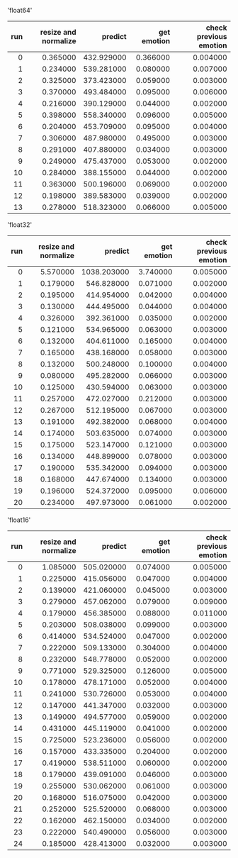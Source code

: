 'float64'

|   run |   resize and normalize |    predict |   get emotion |   check previous emotion |
|------:|-----------------------:|-----------:|--------------:|-------------------------:|
|     0 |               0.365000 | 432.929000 |      0.366000 |                 0.004000 |
|     1 |               0.234000 | 539.281000 |      0.080000 |                 0.007000 |
|     2 |               0.325000 | 373.423000 |      0.059000 |                 0.003000 |
|     3 |               0.370000 | 493.484000 |      0.095000 |                 0.006000 |
|     4 |               0.216000 | 390.129000 |      0.044000 |                 0.002000 |
|     5 |               0.398000 | 558.340000 |      0.096000 |                 0.005000 |
|     6 |               0.204000 | 453.709000 |      0.095000 |                 0.004000 |
|     7 |               0.306000 | 487.980000 |      0.495000 |                 0.003000 |
|     8 |               0.291000 | 407.880000 |      0.034000 |                 0.003000 |
|     9 |               0.249000 | 475.437000 |      0.053000 |                 0.002000 |
|    10 |               0.284000 | 388.155000 |      0.044000 |                 0.002000 |
|    11 |               0.363000 | 500.196000 |      0.069000 |                 0.002000 |
|    12 |               0.198000 | 389.583000 |      0.039000 |                 0.002000 |
|    13 |               0.278000 | 518.323000 |      0.066000 |                 0.005000 |

'float32'

|   run |   resize and normalize |     predict |   get emotion |   check previous emotion |
|------:|-----------------------:|------------:|--------------:|-------------------------:|
|     0 |               5.570000 | 1038.203000 |      3.740000 |                 0.005000 |
|     1 |               0.179000 |  546.828000 |      0.071000 |                 0.002000 |
|     2 |               0.195000 |  414.954000 |      0.042000 |                 0.004000 |
|     3 |               0.130000 |  444.495000 |      0.044000 |                 0.004000 |
|     4 |               0.326000 |  392.361000 |      0.035000 |                 0.002000 |
|     5 |               0.121000 |  534.965000 |      0.063000 |                 0.003000 |
|     6 |               0.132000 |  404.611000 |      0.165000 |                 0.004000 |
|     7 |               0.165000 |  438.168000 |      0.058000 |                 0.003000 |
|     8 |               0.132000 |  500.248000 |      0.100000 |                 0.004000 |
|     9 |               0.080000 |  495.282000 |      0.066000 |                 0.003000 |
|    10 |               0.125000 |  430.594000 |      0.063000 |                 0.003000 |
|    11 |               0.257000 |  472.027000 |      0.212000 |                 0.003000 |
|    12 |               0.267000 |  512.195000 |      0.067000 |                 0.003000 |
|    13 |               0.191000 |  492.382000 |      0.068000 |                 0.004000 |
|    14 |               0.174000 |  503.635000 |      0.074000 |                 0.003000 |
|    15 |               0.175000 |  523.147000 |      0.121000 |                 0.003000 |
|    16 |               0.134000 |  448.899000 |      0.078000 |                 0.003000 |
|    17 |               0.190000 |  535.342000 |      0.094000 |                 0.003000 |
|    18 |               0.168000 |  447.674000 |      0.134000 |                 0.003000 |
|    19 |               0.196000 |  524.372000 |      0.095000 |                 0.006000 |
|    20 |               0.234000 |  497.973000 |      0.061000 |                 0.002000 |

'float16'

|   run |   resize and normalize |    predict |   get emotion |   check previous emotion |
|------:|-----------------------:|-----------:|--------------:|-------------------------:|
|     0 |               1.085000 | 505.020000 |      0.074000 |                 0.005000 |
|     1 |               0.225000 | 415.056000 |      0.047000 |                 0.004000 |
|     2 |               0.139000 | 421.060000 |      0.045000 |                 0.003000 |
|     3 |               0.279000 | 457.062000 |      0.079000 |                 0.009000 |
|     4 |               0.179000 | 456.385000 |      0.088000 |                 0.011000 |
|     5 |               0.203000 | 508.038000 |      0.099000 |                 0.003000 |
|     6 |               0.414000 | 534.524000 |      0.047000 |                 0.002000 |
|     7 |               0.222000 | 509.133000 |      0.304000 |                 0.004000 |
|     8 |               0.232000 | 548.778000 |      0.052000 |                 0.002000 |
|     9 |               0.771000 | 529.325000 |      0.126000 |                 0.005000 |
|    10 |               0.178000 | 478.171000 |      0.052000 |                 0.004000 |
|    11 |               0.241000 | 530.726000 |      0.053000 |                 0.004000 |
|    12 |               0.147000 | 441.347000 |      0.032000 |                 0.003000 |
|    13 |               0.149000 | 494.577000 |      0.059000 |                 0.002000 |
|    14 |               0.431000 | 445.119000 |      0.041000 |                 0.002000 |
|    15 |               0.725000 | 523.236000 |      0.056000 |                 0.002000 |
|    16 |               0.157000 | 433.335000 |      0.204000 |                 0.002000 |
|    17 |               0.419000 | 538.511000 |      0.060000 |                 0.002000 |
|    18 |               0.179000 | 439.091000 |      0.046000 |                 0.003000 |
|    19 |               0.255000 | 530.062000 |      0.061000 |                 0.003000 |
|    20 |               0.168000 | 516.075000 |      0.042000 |                 0.003000 |
|    21 |               0.252000 | 525.520000 |      0.068000 |                 0.003000 |
|    22 |               0.162000 | 462.150000 |      0.034000 |                 0.002000 |
|    23 |               0.222000 | 540.490000 |      0.056000 |                 0.003000 |
|    24 |               0.185000 | 428.413000 |      0.032000 |                 0.003000 |

